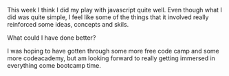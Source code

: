 This week I think I did my play with javascript quite well. Even though what I did was quite simple, I feel like some of the things that it involved really reinforced some ideas, concepts and skils.

What could I have done better?

I was hoping to have gotten through some more free code camp and some more codeacademy, but am looking forward to really getting immersed in everything come bootcamp time.
